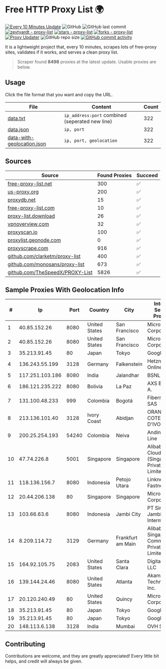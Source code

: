 
# Free HTTP Proxy List 🌍

[![Every 10 Minutes Update](https://github.com/mertguvencli/http-proxy-list/actions/workflows/main.yml/badge.svg?branch=main)](https://github.com/mertguvencli/http-proxy-list/actions/workflows/main.yml)
![GitHub](https://img.shields.io/github/license/mertguvencli/http-proxy-list)
![GitHub last commit](https://img.shields.io/github/last-commit/mertguvencli/http-proxy-list)
[![zevtyardt - proxy-list](https://img.shields.io/static/v1?label=zevtyardt&message=proxy-list&color=blue&logo=github)](https://github.com/zevtyardt/proxy-list "Go to GitHub repo")
[![stars - proxy-list](https://img.shields.io/github/stars/zevtyardt/proxy-list?style=social)](https://github.com/zevtyardt/proxy-list)
[![forks - proxy-list](https://img.shields.io/github/forks/zevtyardt/proxy-list?style=social)](https://github.com/zevtyardt/proxy-list)
[![Proxy Updater](https://github.com/zevtyardt/proxy-list/workflows/Proxy%20Updater/badge.svg)](https://github.com/zevtyardt/proxy-list/actions?query=workflow:"Proxy+Updater")
![GitHub repo size](https://img.shields.io/github/repo-size/zevtyardt/proxy-list)
[![GitHub commit activity](https://img.shields.io/github/commit-activity/m/zevtyardt/proxy-list?logo=commits)](https://github.com/zevtyardt/proxy-list/commits/main)

It is a lightweight project that, every 10 minutes, scrapes lots of free-proxy sites, validates if it works, and serves a clean proxy list.

> Scraper found **8498** proxies at the latest update. Usable proxies are below.

## Usage

Click the file format that you want and copy the URL.

|File|Content|Count|
|----|-------|-----|
|[data.txt](https://raw.githubusercontent.com/mertguvencli/http-proxy-list/main/proxy-list/data.txt)|`ip_address:port` combined (seperated new line)|322|
|[data.json](https://raw.githubusercontent.com/mertguvencli/http-proxy-list/main/proxy-list/data.json)|`ip, port`|322|
|[data-with-geolocation.json](https://raw.githubusercontent.com/mertguvencli/http-proxy-list/main/proxy-list/data-with-geolocation.json)|`ip, port, geolocation`|322|

## Sources

|Source|Found Proxies|Succeed|
|------|-------------|-------|
|[free-proxy-list.net](https://free-proxy-list.net)|300|✅|
|[us-proxy.org](https://www.us-proxy.org)|200|✅|
|[proxydb.net](http://proxydb.net)|15|✅|
|[free-proxy-list.com](https://free-proxy-list.com/?page=&port=&type%5B%5D=http&type%5B%5D=https&up_time=0&search=Search)|10|✅|
|[proxy-list.download](https://www.proxy-list.download/HTTP)|26|✅|
|[vpnoverview.com](https://vpnoverview.com/privacy/anonymous-browsing/free-proxy-servers)|32|✅|
|[proxyscan.io](https://www.proxyscan.io)|100|✅|
|[proxylist.geonode.com](https://proxylist.geonode.com/api/proxy-list?limit=300&page=1&sort_by=lastChecked&sort_type=desc&protocols=http,https)|0|✅|
|[proxyscrape.com](https://api.proxyscrape.com/v2/?request=displayproxies&protocol=http&timeout=10000&country=all&ssl=all&anonymity=all)|916|✅|
|[github.com/clarketm/proxy-list](https://raw.githubusercontent.com/clarketm/proxy-list/master/proxy-list-raw.txt)|400|✅|
|[github.com/monosans/proxy-list](https://raw.githubusercontent.com/monosans/proxy-list/main/proxies/http.txt)|673|✅|
|[github.com/TheSpeedX/PROXY-List](https://raw.githubusercontent.com/TheSpeedX/PROXY-List/master/http.txt)|5826|✅|


## Sample Proxies With Geolocation Info

|#|Ip|Port|Country|City|Internet Service Provider|
|-|--|----|-------|----|-------------------------|
|1|40.85.152.26|8080|United States|San Francisco|Microsoft Corporation|
|2|40.85.152.26|8080|United States|San Francisco|Microsoft Corporation|
|3|35.213.91.45|80|Japan|Tokyo|Google LLC|
|4|136.243.55.199|3128|Germany|Falkenstein|Hetzner Online GmbH|
|5|117.251.103.186|8080|India|Jalandhar|BSNL Internet|
|6|186.121.235.222|8080|Bolivia|La Paz|AXS Bolivia S. A.|
|7|131.100.48.233|999|Colombia|Bogotá|Fibernet TV SAS|
|8|213.136.101.40|3128|Ivory Coast|Abidjan|ORANGE COTE D'IVOIRE|
|9|200.25.254.193|54240|Colombia|Neiva|Andinet ON Line|
|10|47.74.226.8|5001|Singapore|Singapore|Alibaba Cloud (Singapore) Private Limited|
|11|118.136.156.7|8080|Indonesia|Petojo Utara|Linknet-Fastnet ASN|
|12|20.44.206.138|80|Singapore|Singapore|Microsoft Corporation|
|13|103.66.63.6|8080|Indonesia|Jambi City|PT Sinar Jambi Baru Intermedia|
|14|8.209.114.72|3129|Germany|Frankfurt am Main|Alibaba.com Singapore E-Commerce Private Limited|
|15|164.92.105.75|2083|United States|Santa Clara|DigitalOcean, LLC|
|16|139.144.24.46|8080|United States|Atlanta|Akamai Technologies, Inc.|
|17|20.120.240.49|80|United States|Quincy|Microsoft Corporation|
|18|35.213.91.45|80|Japan|Tokyo|Google LLC|
|19|35.213.91.45|80|Japan|Tokyo|Google LLC|
|20|148.113.6.138|3128|India|Mumbai|OVH SAS|



## Contributing

Contributions are welcome, and they are greatly appreciated! Every
little bit helps, and credit will always be given.

